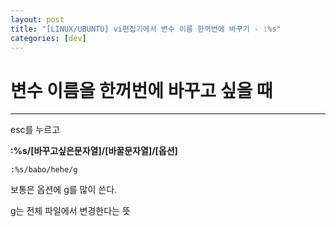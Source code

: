 ```yaml
---
layout: post
title: "[LINUX/UBUNTU] vi편집기에서 변수 이름 한꺼번에 바꾸기 - :%s"
categories: [dev]
---
```


# 변수 이름을 한꺼번에 바꾸고 싶을 때
---

esc를 누르고

**:%s/[바꾸고싶은문자열]/[바꿀문자열]/[옵션]**

    :%s/babo/hehe/g

보통은 옵션에 g를 많이 쓴다.

g는 전체 파일에서 변경한다는 뜻
